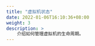 ```yaml
---
title: "虚拟机状态"
date: 2022-01-06T16:10:36+08:00
weight: 3
description: >
    介绍如何管理虚拟机的生命周期。
---
```


